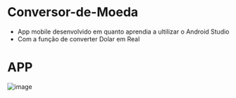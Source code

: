 # Conversor-de-Moeda
- App mobile desenvolvido em quanto aprendia a ultilizar o Android Studio
- Com a função de converter Dolar em Real

# APP
![image](https://user-images.githubusercontent.com/64716025/190929970-fc270e37-e50c-4969-ad02-62697245167d.png)
